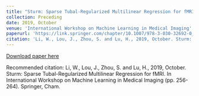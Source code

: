 ```yaml
---
title: "Sturm: Sparse Tubal-Regularized Multilinear Regression for fMRI"
collection: Preceding
date: 2019, October
venue: 'International Workshop on Machine Learning in Medical Imaging'
paperurl: 'https://link.springer.com/chapter/10.1007/978-3-030-32692-0_30'
citation: 'Li, W., Lou, J., Zhou, S. and Lu, H., 2019, October. Sturm: Sparse Tubal-Regularized Multilinear Regression for fMRI. In <i>International Workshop on Machine Learning in Medical Imaging</i> (pp. 256-264). Springer, Cham.'
---
```

<!---This paper is about the number 2. The number 3 is left for future work.-->

[Download paper here](https://link.springer.com/chapter/10.1007/978-3-030-32692-0_30)

Recommended citation: Li, W., Lou, J., Zhou, S. and Lu, H., 2019, October. Sturm: Sparse Tubal-Regularized Multilinear Regression for fMRI. In International Workshop on Machine Learning in Medical Imaging (pp. 256-264). Springer, Cham.
<!---permalink: /publication/2010-10-01-paper-title-number-2-->
<!---excerpt: 'This paper is about the number 2. The number 3 is left for future work.'.-->
<!---&quot;Paper Title Number 2.&quot; <i>arxiv</i>. 1(2).-->
